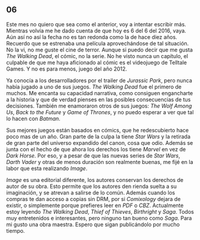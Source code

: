 ## 06

Este mes no quiero que sea como el anterior, voy a intentar escribir más.
Mientras volvía me he dado cuenta de que hoy es 6 del 6 del 2016, vaya. Aún así
no así la fecha no es tan redonda como la de hace diez años. Recuerdo que se
estrenaba una película aprovechándose de tal situación. No la vi, no me guste
el cine de terror. Aunque si puedo decir que me gusta _The Walking Dead_, el
cómic, no la serie. No he visto nunca un capítulo, el culpable de que me haya
aficionado al cómic es el videojuego de Telltale Games. Y no es para menos,
juego del año 2012.

Ya conocía a los desarrolladores por el trailer de _Jurassic Park_, pero nunca
había jugado a uno de sus juegos. _The Walking Dead_ fue el primero de muchos.
Me encanta su capacidad narrativa, como consiguen engancharte a la historia y
que de verdad pienses en las posibles consecuencias de tus decisiones. También
me enamoraron otros de sus juegos: _The Wolf Among Us_, _Back to the Future_ y
_Game of Thrones_, y no puedo esperar a ver que tal lo hacen con _Batman_.

Sus mejores juegos están basados en cómics, que he redescubierto hace poco mas
de un año. Gran parte de la culpa la tiene _Star Wars_ y la retirada de gran
parte del universo expandido del canon, cosa que odio. Además se junta con el
hecho de que ahora los derechos los tiene _Marvel_ en vez de _Dark Horse_. Por
eso, y a pesar de que las nuevas series de _Star Wars_, _Darth Vader_ y otras
de menos duración son realmente buenas, me fijé en la labor que esta realizando
_Image_.

_Image_ es una editorial diferente, los autores conservan los derechos de autor
de su obra. Esto permite que los autores den rienda suelta a su imaginación, y
se atrevan a salirse de lo común. Además cuando los compras te dan acceso a
copias sin DRM, por si _Comixology_ dejara de existir, o simplemente porque
prefieres leer en _PDF_ o _CBZ_. Actualmente estoy leyendo _The Walking Dead_,
_Thief of Thieves_, _Birthright_ y _Saga_. Todos muy entretenidos e
interesantes, pero ninguno tan bueno como _Saga_. Para mi gusto una obra
maestra. Espero que sigan publicándolo por mucho tiempo.
